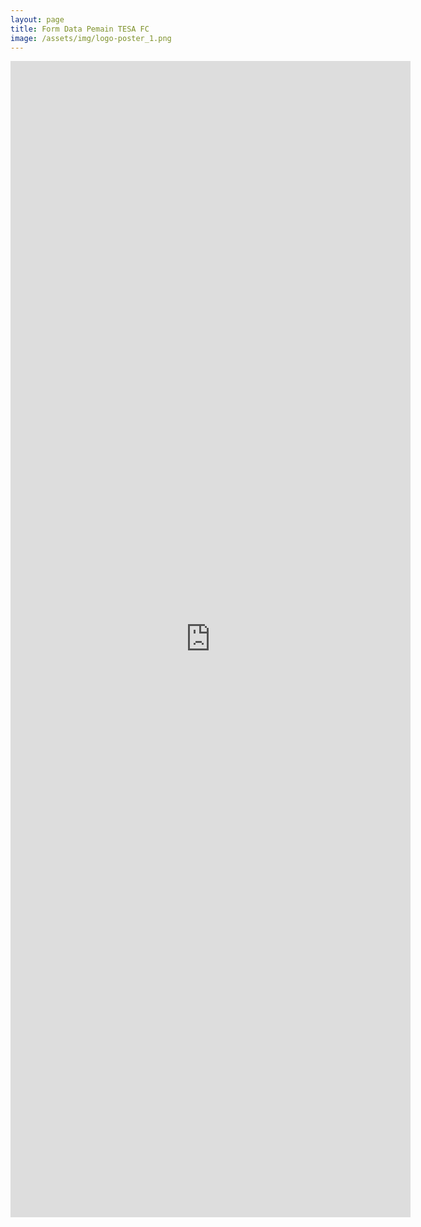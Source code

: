 ```yaml
---
layout: page
title: Form Data Pemain TESA FC
image: /assets/img/logo-poster_1.png
---
```


<iframe src="https://docs.google.com/forms/d/e/1FAIpQLSe3zK47vvxKFLCYB2V1EoUUWvb7L4BFKnqsAJJtaR6XmC99xQ/viewform?embedded=true" width="640" height="1850" frameborder="0" marginheight="0" marginwidth="0">Loading…</iframe>

